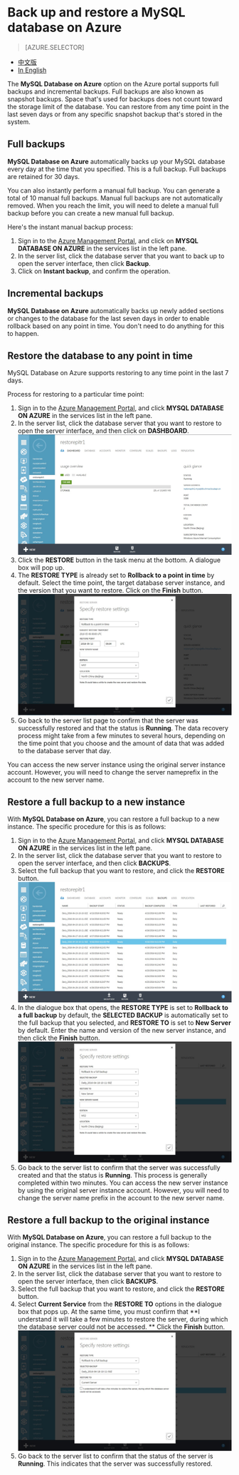 <properties linkid="" urlDisplayName="" pageTitle="MySQL Service Questions – Microsoft Azure Cloud" metaKeywords="Azure Cloud, technical documentation, documents and resources, MySQL, database, FAQ, Azure MySQL, MySQL PaaS, Azure MySQL PaaS, Azure MySQL Service, Azure RDS" description="Provides quick answers for common technical questions encountered by users when using MySQL Database on Azure. Contact technical support if you have any further questions." metaCanonical="" services="MySQL" documentationCenter="Services" title="" authors="v-chuw" solutions="" manager="RongYu" editor="" />

<tags ms.service="mysql" ms.date="05/28/2016" wacn.date="05/28/2016"/>

# Back up and restore a MySQL database on Azure

> [AZURE.SELECTOR]
- [中文版](/documentation/articles/mysql-database-point-in-time-restore)
- [In English](/documentation/articles/mysql-database-enus-point-in-time-restore)

The **MySQL Database on Azure** option on the Azure portal supports full backups and incremental backups. Full backups are also known as snapshot backups. Space that's used for backups does not count toward the storage limit of the database. You can restore from any time point in the last seven days or from any specific snapshot backup that's stored in the system.

## **Full backups**

**MySQL Database on Azure** automatically backs up your MySQL database every day at the time that you specified. This is a full backup. Full backups are retained for 30 days.

You can also instantly perform a manual full backup. You can generate a total of 10 manual full backups. Manual full backups are not automatically removed. When you reach the limit, you will need to delete a manual full backup before you can create a new manual full backup.

Here's the instant manual backup process:

1. Sign in to the [Azure Management Portal](http://manage.windowsazure.cn/), and click on **MYSQL DATABASE ON AZURE** in the services list in the left pane.
2.	In the server list, click the database server that you want to back up to open the server interface, then click **Backup**.
3.	Click on **Instant backup**, and confirm the operation.

## **Incremental backups**

**MySQL Database on Azure** automatically backs up newly added sections or changes to the database for the last seven days in order to enable rollback based on any point in time. You don't need to do anything for this to happen.

## **Restore the database to any point in time**

MySQL Database on Azure supports restoring to any time point in the last 7 days.

Process for restoring to a particular time point:

1. Sign in to the [Azure Management Portal](http://manage.windowsazure.cn/), and click **MYSQL DATABASE ON AZURE** in the services list in the left pane.
2. In the server list, click the database server that you want to restore to open the server interface, and then click on **DASHBOARD**.
![Restore to any point in time][1]
3. Click the **RESTORE** button in the task menu at the bottom. A dialogue box will pop up.
4. The **RESTORE TYPE** is already set to **Rollback to a point in time** by default. Select the time point, the target database server instance, and the version that you want to restore. Click on the **Finish** button.
![Restore to any point in time][2]
5. Go back to the server list page to confirm that the server was successfully restored and that the status is **Running**. The data recovery process might take from a few minutes to several hours, depending on the time point that you choose and the amount of data that was added to the database server that day.

You can access the new server instance using the original server instance account. However, you will need to change the server nameprefix in the account to the new server name.

## **Restore a full backup to a new instance**

With **MySQL Database on Azure**, you can restore a full backup to a new instance. The specific procedure for this is as follows:

1.	Sign in to the [Azure Management Portal](http://manage.windowsazure.cn/), and click **MYSQL DATABASE ON AZURE** in the services list in the left pane.
2.	In the server list, click the database server that you want to restore to open the server interface, and then click **BACKUPS**.
3.	Select the full backup that you want to restore, and click the **RESTORE** button.
![Restore a full backup to a new instance][3]
4.	In the dialogue box that opens, the **RESTORE TYPE** is set to **Rollback to a full backup** by default, the **SELECTED BACKUP** is automatically set to the full backup that you selected, and **RESTORE TO** is set to **New Server** by default. Enter the name and version of the new server instance, and then click the **Finish** button.
![Restore a full backup to a new instance][4]
5.	Go back to the server list to confirm that the server was successfully created and that the status is **Running**. This process is generally completed within two minutes. You can access the new server instance by using the original server instance account. However, you will need to change the server name prefix in the account to the new server name.

## **Restore a full backup to the original instance**

With **MySQL Database on Azure**, you can restore a full backup to the original instance. The specific procedure for this is as follows:

1.	Sign in to the [Azure Management Portal](http://manage.windowsazure.cn/), and click **MYSQL DATABASE ON AZURE** in the services list in the left pane.
2.	In the server list, click the database server that you want to restore to open the server interface, then click **BACKUPS**.
3.	Select the full backup that you want to restore, and click the **RESTORE** button.
4.	Select **Current Service** from the **RESTORE TO** options in the dialogue box that pops up. At the same time, you must confirm that **I understand it will take a few minutes to restore the server, during which the database server could not be accessed. ** Click the **Finish** button.
![Restore a full backup to the original instance][5]
5.	Go back to the server list to confirm that the status of the server is **Running**. This indicates that the server was successfully restored.

<!--Image references-->

[1]: ./media/mysql-database-point-in-time-restore/Restore1-en.jpg
[2]: ./media/mysql-database-point-in-time-restore/Restore2-en.jpg
[3]: ./media/mysql-database-point-in-time-restore/Restore3-en.jpg
[4]: ./media/mysql-database-point-in-time-restore/Restore4-en.jpg
[5]: ./media/mysql-database-point-in-time-restore/Restore5-en.jpg

<!---HONumber=Acom_0418_2016_MySql-->
